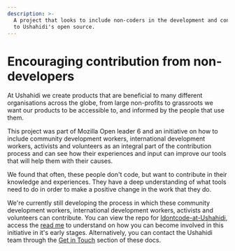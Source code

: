 ```yaml
---
description: >-
  A project that looks to include non-coders in the development and contribution
  to Ushahidi's open source.
---
```


# Encouraging contribution from non-developers

At Ushahidi we create products that are beneficial to many different organisations across the globe, from large non-profits to grassroots we want our products to be accessible to, and informed by the people that use them.

This project was part of Mozilla Open leader 6 and an initiative on how to include community development workers, international development workers, activists and volunteers as an integral part of the contribution process and can see how their experiences and input can improve our tools that will help them with their causes.

We found that often, these people don't code, but want to contribute in their knowledge and experiences. They have a deep understanding of what tools need to do in order to make a positive change in the work that they do.

We're currently still developing the process in which these community development workers, international development workers, activists and volunteers can contribute. You can view the repo for [Idontcode-at-Ushahidi](https://github.com/ushahidi/Idontcode-at-Ushahidi), access the [read me](https://github.com/Erioldoesdesign/Idontcode-at-Ushahidi/blob/master/README.md) to understand on how you can become involved in this initiative in it's early stages. Alternatively, you can contact the Ushahidi team through the [Get in Touch](https://ushahidi.gitbook.io/platform-developer-documentation/contributing-or-getting-involved/get-in-touch) section of these docs.

